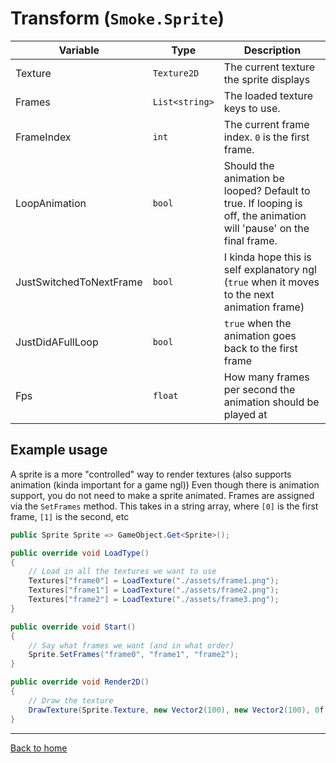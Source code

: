 # Transform (`Smoke.Sprite`)
| Variable | Type | Description |
|---|---|---|
| Texture | `Texture2D` | The current texture the sprite displays |
| Frames | `List<string>` | The loaded texture keys to use. |
| FrameIndex | `int` | The current frame index. `0` is the first frame. |
| LoopAnimation | `bool` | Should the animation be looped? Default to true. If looping is off, the animation will 'pause' on the final frame. | 
| JustSwitchedToNextFrame | `bool` | I kinda hope this is self explanatory ngl (`true` when it moves to the next animation frame) |
| JustDidAFullLoop | `bool` | `true` when the animation goes back to the first frame |
| Fps | `float` | How many frames per second the animation should be played at |

## Example usage
A sprite is a more "controlled" way to render textures (also supports animation (kinda important for a game ngl)) Even though there is animation support, you do not need to make a sprite animated. Frames are assigned via the `SetFrames` method. This takes in a string array, where `[0]` is the first frame, `[1]` is the second, etc
```cs
public Sprite Sprite => GameObject.Get<Sprite>();

public override void LoadType()
{
	// Load in all the textures we want to use
	Textures["frame0"] = LoadTexture("./assets/frame1.png");
	Textures["frame1"] = LoadTexture("./assets/frame2.png");
	Textures["frame2"] = LoadTexture("./assets/frame3.png");
}

public override void Start()
{
	// Say what frames we want (and in what order)
	Sprite.SetFrames("frame0", "frame1", "frame2");
}

public override void Render2D()
{
	// Draw the texture
	DrawTexture(Sprite.Texture, new Vector2(100), new Vector2(100), 0f, Raylib_cs.Color.White);
}
```

---
[Back to home](../Docs.md)